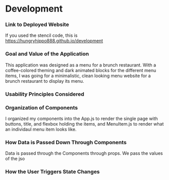 # Development

### Link to Deployed Website
If you used the stencil code, this is https://hungryhippo888.github.io/development

### Goal and Value of the Application
This application was designed as a menu for a brunch restaurant. With a coffee-colored theming and dark animated blocks for the different menu items, I was going for a minimalistic, clean looking menu website for a brunch restaurant to display its menu.

### Usability Principles Considered


### Organization of Components
I organized my components into the App.js to render the single page with buttons, title, and flexbox holding the items, and MenuItem.js to render what an individaul menu item looks like.

### How Data is Passed Down Through Components
Data is passed through the Components through props. We pass the values of the jso

### How the User Triggers State Changes


